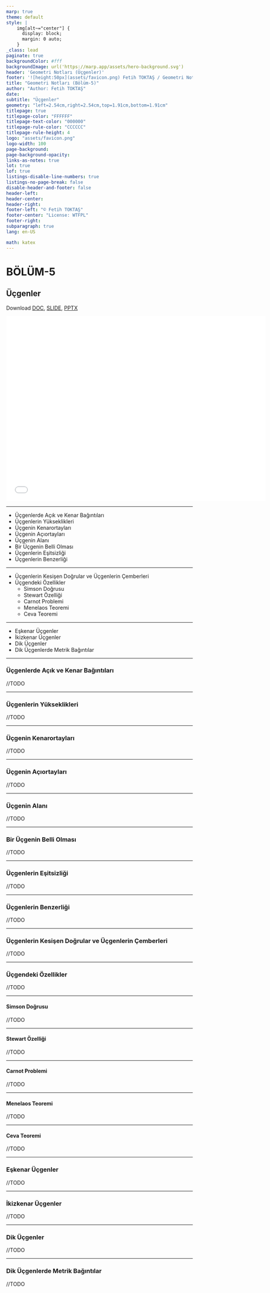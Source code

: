 ```yaml
---
marp: true
theme: default
style: |
    img[alt~="center"] {
      display: block;
      margin: 0 auto;
    }
_class: lead
paginate: true
backgroundColor: #fff
backgroundImage: url('https://marp.app/assets/hero-background.svg')
header: 'Geometri Notları (Üçgenler)'
footer: '![height:50px](assets/favicon.png) Fetih TOKTAŞ / Geometri Notları - Bölüm-5'
title: "Geometri Notları (Bölüm-5)"
author: "Author: Fetih TOKTAŞ"
date:
subtitle: "Üçgenler"
geometry: "left=2.54cm,right=2.54cm,top=1.91cm,bottom=1.91cm"
titlepage: true
titlepage-color: "FFFFFF"
titlepage-text-color: "000000"
titlepage-rule-color: "CCCCCC"
titlepage-rule-height: 4
logo: "assets/favicon.png"
logo-width: 100 
page-background:
page-background-opacity:
links-as-notes: true
lot: true
lof: true
listings-disable-line-numbers: true
listings-no-page-break: false
disable-header-and-footer: false
header-left:
header-center:
header-right:
footer-left: "© Fetih TOKTAŞ"
footer-center: "License: WTFPL"
footer-right:
subparagraph: true
lang: en-US 

math: katex
---
```


<!-- _backgroundColor: aquq -->

<!-- _color: orange -->

<!-- paginate: false -->

# BÖLÜM-5

## Üçgenler

Download [DOC](chapter-5.md_doc.pdf), [SLIDE](chapter-5.md_slide.pdf), [PPTX](chapter-5.md_slide.pptx)

<iframe width=700, height=500 frameBorder=0 src="../chapter-5.md_slide.html"></iframe>

---

<!-- paginate: true -->

 - Üçgenlerde Açık ve Kenar Bağıntıları
 - Üçgenlerin Yükseklikleri
 - Üçgenin Kenarortayları
 - Üçgenin Açıortayları
 - Üçgenin Alanı
 - Bir Üçgenin Belli Olması
 - Üçgenlerin Eşitsizliği
 - Üçgenlerin Benzerliği

---

 - Üçgenlerin Kesişen Doğrular ve Üçgenlerin Çemberleri
 - Üçgendeki Özellikler
	- Simson Doğrusu
	- Stewart Özelliği
	- Carnot Problemi
	- Menelaos Teoremi
	- Ceva Teoremi
--- 

 - Eşkenar Üçgenler
 - İkizkenar Üçgenler
 - Dik Üçgenler
 - Dik Üçgenlerde Metrik Bağıntılar
 
---
### Üçgenlerde Açık ve Kenar Bağıntıları

//TODO

---
### Üçgenlerin Yükseklikleri

//TODO

---
### Üçgenin Kenarortayları

//TODO

---
### Üçgenin Açıortayları

//TODO

---
### Üçgenin Alanı

//TODO

---
### Bir Üçgenin Belli Olması

//TODO

---
### Üçgenlerin Eşitsizliği

//TODO

---
### Üçgenlerin Benzerliği

//TODO

---
### Üçgenlerin Kesişen Doğrular ve Üçgenlerin Çemberleri

//TODO

---
### Üçgendeki Özellikler

//TODO

---
#### Simson Doğrusu

//TODO

---
#### Stewart Özelliği

//TODO

---
#### Carnot Problemi

//TODO

---
#### Menelaos Teoremi

//TODO

---
#### Ceva Teoremi

//TODO

---
### Eşkenar Üçgenler

//TODO

---
### İkizkenar Üçgenler

//TODO

---
### Dik Üçgenler

//TODO

---
### Dik Üçgenlerde Metrik Bağıntılar

//TODO
